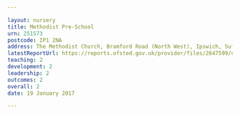 ```yaml
---

layout: nursery
title: Methodist Pre-School
urn: 251573
postcode: IP1 2NA
address: The Methodist Church, Bramford Road (North West), Ipswich, Suffolk, IP1 2NA
latestReportUrl: https://reports.ofsted.gov.uk/provider/files/2647599/urn/251573.pdf
teaching: 2
development: 2
leadership: 2
outcomes: 2
overall: 2
date: 19 January 2017

---
```

